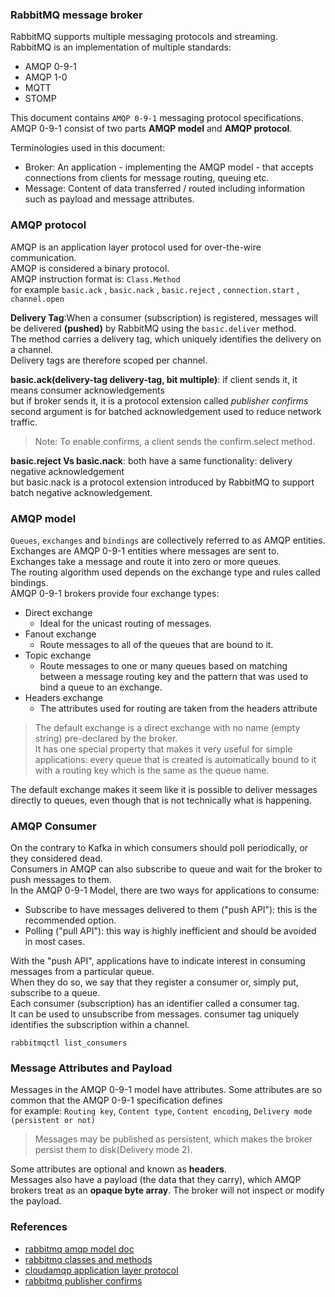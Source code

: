 ### RabbitMQ message broker    
RabbitMQ supports multiple messaging protocols and streaming.    
RabbitMQ is an implementation of multiple standards:
- AMQP 0-9-1
- AMQP 1-0
- MQTT
- STOMP

This document contains `AMQP 0-9-1` messaging protocol specifications.   
AMQP 0-9-1 consist of two parts  **AMQP model** and **AMQP protocol**.     

Terminologies used in this document:
- Broker: An application - implementing the AMQP model - that accepts connections from clients for message routing, queuing etc.
- Message: Content of data transferred / routed including information such as payload and message attributes.

### AMQP protocol
AMQP is an application layer protocol used for over-the-wire communication.     
AMQP is considered a binary protocol.    
AMQP instruction format is: `Class.Method`    
for example `basic.ack` , `basic.nack` , `basic.reject` , `connection.start` , `channel.open`   

**Delivery Tag**:When a consumer (subscription) is registered, messages will be delivered __(pushed)__ by RabbitMQ using the `basic.deliver` method.     
The method carries a delivery tag, which uniquely identifies the delivery on a channel.      
Delivery tags are therefore scoped per channel.    

**basic.ack(delivery-tag delivery-tag, bit multiple)**: if client sends it, it means consumer acknowledgements    
but if broker sends it, it is a protocol extension called *publisher confirms*    
second argument is for batched acknowledgement used to reduce network traffic.    
>Note: To enable confirms, a client sends the confirm.select method.

**basic.reject Vs basic.nack**: both have a same functionality: delivery negative acknowledgement    
but basic.nack is a protocol extension introduced by RabbitMQ to support batch negative acknowledgement.    

### AMQP model
`Queues`, `exchanges` and `bindings` are collectively referred to as AMQP entities.    
Exchanges are AMQP 0-9-1 entities where messages are sent to.     
Exchanges take a message and route it into zero or more queues.     
The routing algorithm used depends on the exchange type and rules called bindings.     
AMQP 0-9-1 brokers provide four exchange types:
- Direct exchange
  - Ideal for the unicast routing of messages.
- Fanout exchange
  - Route messages to all of the queues that are bound to it.
- Topic exchange
  - Route messages to one or many queues based on matching between a message routing key and the pattern that was used to bind a queue to an exchange.
- Headers exchange
  - The attributes used for routing are taken from the headers attribute
>The default exchange is a direct exchange with no name (empty string) pre-declared by the broker.     
>It has one special property that makes it very useful for simple applications: 
>every queue that is created is automatically bound to it with a routing key which is the same as the queue name.

The default exchange makes it seem like it is possible to deliver messages directly to queues, even though that is not technically what is happening.

### AMQP Consumer    
On the contrary to Kafka in which consumers should poll periodically, or they considered dead.     
Consumers in AMQP can also subscribe to queue and wait for the broker to push messages to them.     
In the AMQP 0-9-1 Model, there are two ways for applications to consume:    
- Subscribe to have messages delivered to them ("push API"): this is the recommended option.
- Polling ("pull API"): this way is highly inefficient and should be avoided in most cases.

With the "push API", applications have to indicate interest in consuming messages from a particular queue.     
When they do so, we say that they register a consumer or, simply put, subscribe to a queue.     
Each consumer (subscription) has an identifier called a consumer tag.      
It can be used to unsubscribe from messages. consumer tag uniquely identifies the subscription within a channel.    
```shell
rabbitmqctl list_consumers
```

### Message Attributes and Payload   
Messages in the AMQP 0-9-1 model have attributes. Some attributes are so common that the AMQP 0-9-1 specification defines    
for example: `Routing key`, `Content type`, `Content encoding`, `Delivery mode (persistent or not)`    
> Messages may be published as persistent, which makes the broker persist them to disk(Delivery mode 2).

Some attributes are optional and known as **headers**.     
Messages also have a payload (the data that they carry), which AMQP brokers treat as an __opaque byte array__. The broker will not inspect or modify the payload.     

### References
- [rabbitmq amqp model doc](https://www.rabbitmq.com/tutorials/amqp-concepts.html)
- [rabbitmq classes and methods](https://www.rabbitmq.com/amqp-0-9-1-quickref.html)
- [cloudamqp application layer protocol](https://www.cloudamqp.com/blog/what-is-amqp-and-why-is-it-used-in-rabbitmq.html)
- [rabbitmq publisher confirms](https://www.rabbitmq.com/confirms.html)